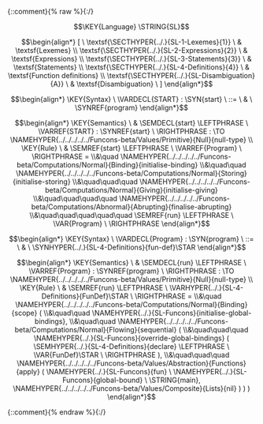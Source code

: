 {::comment}{% raw %}{:/}

$$\KEY{Language} \STRING{SL}$$




$$\begin{align*}
  [ \
  \textsf{\SECTHYPER{../.}{SL-1-Lexemes}{1}} \ & \textsf{Lexemes} \\
  \textsf{\SECTHYPER{../.}{SL-2-Expressions}{2}} \ & \textsf{Expressions} \\
  \textsf{\SECTHYPER{../.}{SL-3-Statements}{3}} \ & \textsf{Statements} \\
  \textsf{\SECTHYPER{../.}{SL-4-Definitions}{4}} \ & \textsf{Function definitions} \\
  \textsf{\SECTHYPER{../.}{SL-Disambiguation}{A}} \ & \textsf{Disambiguation}
  \ ]
\end{align*}$$

$$\begin{align*}
  \KEY{Syntax} \
    \VARDECL{START} : \SYN{start}
      \ ::= \ & \
      \SYNREF{program}
\end{align*}$$

$$\begin{align*}
  \KEY{Semantics} \
  & \SEMDECL{start} \LEFTPHRASE \ \VARREF{START} : \SYNREF{start} \ \RIGHTPHRASE  
    :  \TO \NAMEHYPER{../../../../../Funcons-beta/Values/Primitive}{Null}{null-type} 
\\
  \KEY{Rule} \
    & \SEMREF{start} \LEFTPHRASE \
                            \VARREF{Program} \
                          \RIGHTPHRASE  = \\&\quad
      \NAMEHYPER{../../../../../Funcons-beta/Computations/Normal}{Binding}{initialise-binding} \\&\quad\quad 
        \NAMEHYPER{../../../../../Funcons-beta/Computations/Normal}{Storing}{initialise-storing} \\&\quad\quad\quad 
          \NAMEHYPER{../../../../../Funcons-beta/Computations/Normal}{Giving}{initialise-giving} \\&\quad\quad\quad\quad 
            \NAMEHYPER{../../../../../Funcons-beta/Computations/Abnormal}{Abrupting}{finalise-abrupting} \\&\quad\quad\quad\quad\quad 
              \SEMREF{run} \LEFTPHRASE \
                                    \VAR{Program} \
                                  \RIGHTPHRASE 
\end{align*}$$

$$\begin{align*}
  \KEY{Syntax} \
    \VARDECL{Program} : \SYN{program}
      \ ::= \ & \
      \SYNHYPER{../.}{SL-4-Definitions}{fun-def}\STAR
\end{align*}$$

$$\begin{align*}
  \KEY{Semantics} \
  & \SEMDECL{run} \LEFTPHRASE \ \VARREF{Program} : \SYNREF{program} \ \RIGHTPHRASE  
    :  \TO \NAMEHYPER{../../../../../Funcons-beta/Values/Primitive}{Null}{null-type} 
\\
  \KEY{Rule} \
    & \SEMREF{run} \LEFTPHRASE \
                            \VARHYPER{../.}{SL-4-Definitions}{FunDef}\STAR \
                          \RIGHTPHRASE  = \\&\quad
      \NAMEHYPER{../../../../../Funcons-beta/Computations/Normal}{Binding}{scope}
        ( \\&\quad\quad \NAMEHYPER{../.}{SL-Funcons}{initialise-global-bindings}, \\&\quad\quad
               \NAMEHYPER{../../../../../Funcons-beta/Computations/Normal}{Flowing}{sequential}
                ( \\&\quad\quad\quad \NAMEHYPER{../.}{SL-Funcons}{override-global-bindings}
                        (  \SEMHYPER{../.}{SL-4-Definitions}{declare} \LEFTPHRASE \
                                                    \VAR{FunDef}\STAR \
                                                  \RIGHTPHRASE  ), \\&\quad\quad\quad
                       \NAMEHYPER{../../../../../Funcons-beta/Values/Abstraction}{Functions}{apply}
                        (  \NAMEHYPER{../.}{SL-Funcons}{fun} \ 
                                \NAMEHYPER{../.}{SL-Funcons}{global-bound} \ 
                                  \STRING{main}, 
                               \NAMEHYPER{../../../../../Funcons-beta/Values/Composite}{Lists}{nil} ) ) )
\end{align*}$$


[Funcons-beta]: /CBS-beta/math/Funcons-beta
  "FUNCONS-BETA"
[Unstable-Funcons-beta]: /CBS-beta/math/Unstable-Funcons-beta
  "UNSTABLE-FUNCONS-BETA"
[Languages-beta]: /CBS-beta/math/Languages-beta
  "LANGUAGES-BETA"
[Unstable-Languages-beta]: /CBS-beta/math/Unstable-Languages-beta
  "UNSTABLE-LANGUAGES-BETA"
[CBS-beta]: /CBS-beta
  "CBS-BETA"
[SL-Start.cbs]: https://github.com/plancomps/CBS-beta/blob/master/Languages-beta/SL/SL-cbs/SL/SL-Start/SL-Start.cbs
  "CBS SOURCE FILE ON GITHUB"
[PLAIN]: /CBS-beta/docs/Languages-beta/SL/SL-cbs/SL/SL-Start
  "CBS SOURCE WEB PAGE"
 [PRETTY]: /CBS-beta/math/Languages-beta/SL/SL-cbs/SL/SL-Start
  "CBS-KATEX WEB PAGE"
[PDF]: /CBS-beta/math/Languages-beta/SL/SL-cbs/SL/SL-Start/SL-Start.pdf
  "CBS-LATEX PDF FILE"
[PLanCompS Project]: https://plancomps.github.io
  "PROGRAMMING LANGUAGE COMPONENTS AND SPECIFICATIONS PROJECT HOME PAGE"
{::comment}{% endraw %}{:/}
